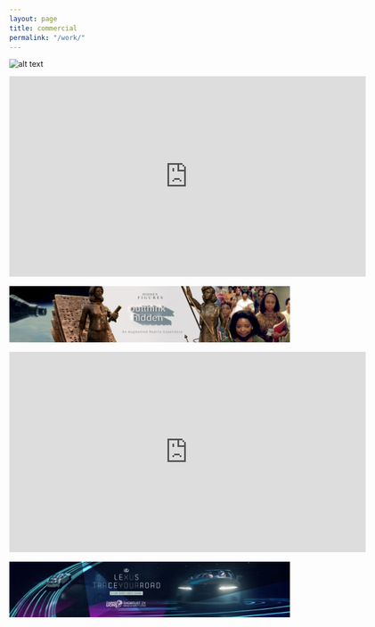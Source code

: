 ```yaml
---
layout: page
title: commercial
permalink: "/work/"
--- 
```

![alt text](/images/galleries/work/HF_banner_image_02.jpgHF_banner_image_02.jpg)

<iframe src="https://player.vimeo.com/video/201342638?color=ffffff&title=0&byline=0&portrait=0" width="640" height="360" frameborder="0" webkitallowfullscreen mozallowfullscreen allowfullscreen></iframe>

![alt text](/images/galleries/work/HF_banner_image_02.jpg)

<iframe src="https://player.vimeo.com/video/74125559?color=ffffff&title=0&byline=0&portrait=0" width="640" height="360" frameborder="0" webkitallowfullscreen mozallowfullscreen allowfullscreen></iframe>


![alt text](/images/galleries/work/lexus_featured_cannes.jpg)